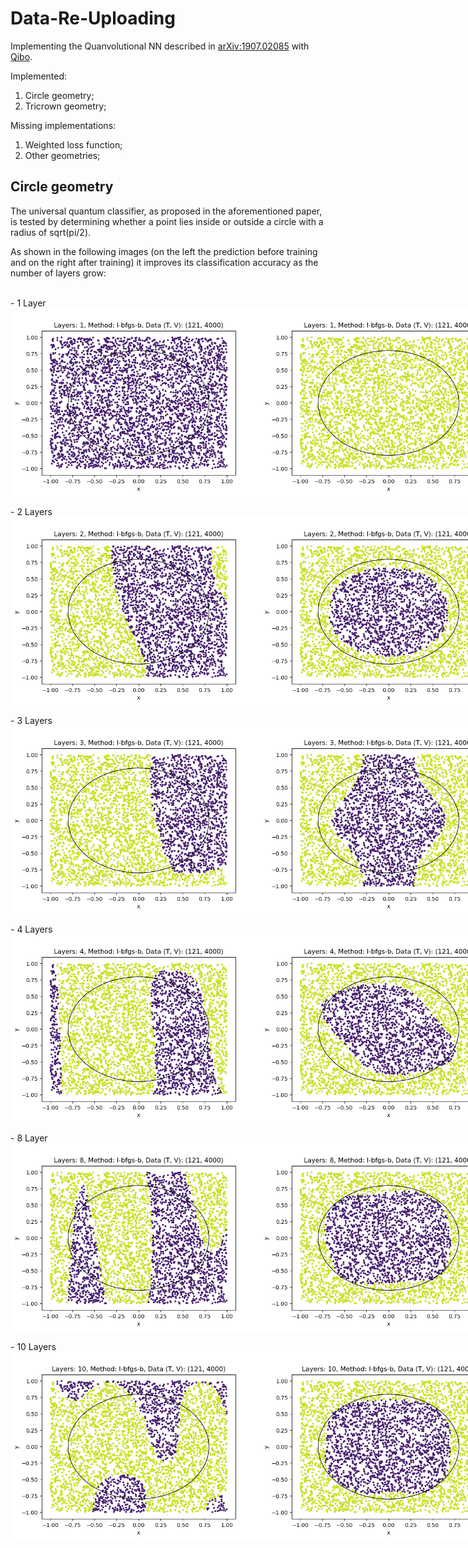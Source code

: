 # Data-Re-Uploading

Implementing the Quanvolutional NN described in [arXiv:1907.02085](https://arxiv.org/abs/1907.02085) with [Qibo](https://qibo.science/).

Implemented:

1. Circle geometry;
2. Tricrown geometry;

Missing implementations:

1. Weighted loss function;
2. Other geometries;

## Circle geometry

The universal quantum classifier, as proposed in the aforementioned paper, is tested by determining whether a point lies inside or outside a circle with a radius of sqrt(pi/2).

As shown in the following images (on the left the prediction before training and on the right after training) it improves its classification accuracy as the number of layers grow:

<br/>
- 1 Layer
<br/>

<div style="display:flex">
    <img src="results/circle/layers_1/l-bfgs-b/Trial_l_4000/Trial_before_training.png" width="400" />
    <img src="results/circle/layers_1/l-bfgs-b/Trial_l_4000/Trial_after_training.png" width="400" />
</div>

<br/>
- 2 Layers
<br/>

<div style="display:flex">
    <img src="results/circle/layers_2/l-bfgs-b/Trial_l_4000/Trial_before_training.png" width="400" />
    <img src="results/circle/layers_2/l-bfgs-b/Trial_l_4000/Trial_after_training.png" width="400" />
</div>

<br/>
- 3 Layers
<br/>

<div style="display:flex">
    <img src="results/circle/layers_3/l-bfgs-b/Trial_l_4000/Trial_before_training.png" width="400" />
    <img src="results/circle/layers_3/l-bfgs-b/Trial_l_4000/Trial_after_training.png" width="400" />
</div>

<br/>
- 4 Layers
<br/>

<div style="display:flex">
    <img src="results/circle/layers_4/l-bfgs-b/Trial_l_4000/Trial_before_training.png" width="400" />
    <img src="results/circle/layers_4/l-bfgs-b/Trial_l_4000/Trial_after_training.png" width="400" />
</div>

<br/>
- 8 Layer
<br/>

<div style="display:flex">
    <img src="results/circle/layers_8/l-bfgs-b/Trial_l_4000/Trial_before_training.png" width="400" />
    <img src="results/circle/layers_8/l-bfgs-b/Trial_l_4000/Trial_after_training.png" width="400" />
</div>

<br/>
- 10 Layers
<br/>

<div style="display:flex">
    <img src="results/circle/layers_10/l-bfgs-b/Trial_l_4000/Trial_before_training.png" width="400" />
    <img src="results/circle/layers_10/l-bfgs-b/Trial_l_4000/Trial_after_training.png" width="400" />
</div>
